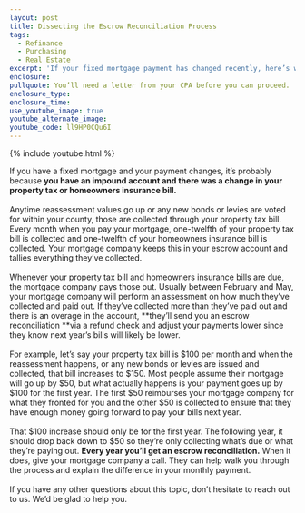 ```yaml
---
layout: post
title: Dissecting the Escrow Reconciliation Process
tags:
  - Refinance
  - Purchasing
  - Real Estate
excerpt: 'If your fixed mortgage payment has changed recently, here’s why.'
enclosure:
pullquote: You’ll need a letter from your CPA before you can proceed.
enclosure_type:
enclosure_time:
use_youtube_image: true
youtube_alternate_image:
youtube_code: ll9HP0CQu6I
---
```



{% include youtube.html %}

If you have a fixed mortgage and your payment changes, it’s probably because **you have an impound account and there was a change in your property tax or homeowners insurance bill.**
<br>
<br>Anytime reassessment values go up or any new bonds or levies are voted for within your county, those are collected through your property tax bill. Every month when you pay your mortgage, one-twelfth of your property tax bill is collected and one-twelfth of your homeowners insurance bill is collected. Your mortgage company keeps this in your escrow account and tallies everything they’ve collected.
<br>
<br>Whenever your property tax bill and homeowners insurance bills are due, the mortgage company pays those out. Usually between February and May, your mortgage company will perform an assessment on how much they’ve collected and paid out. If they’ve collected more than they’ve paid out and there is an overage in the account, **they’ll send you an escrow reconciliation&nbsp;**via a refund check and adjust your payments lower since they know next year’s bills will likely be lower.
<br>
<br>For example, let’s say your property tax bill is $100 per month and when the reassessment happens, or any new bonds or levies are issued and collected, that bill increases to $150. Most people assume their mortgage will go up by $50, but what actually happens is your payment goes up by $100 for the first year. The first $50 reimburses your mortgage company for what they fronted for you and the other $50 is collected to ensure that they have enough money going forward to pay your bills next year.
<br>
<br>That $100 increase should only be for the first year. The following year, it should drop back down to $50 so they’re only collecting what’s due or what they’re paying out. **Every year you’ll get an escrow reconciliation.** When it does, give your mortgage company a call. They can help walk you through the process and explain the difference in your monthly payment.
<br>
<br>If you have any other questions about this topic, don’t hesitate to reach out to us. We’d be glad to help you.